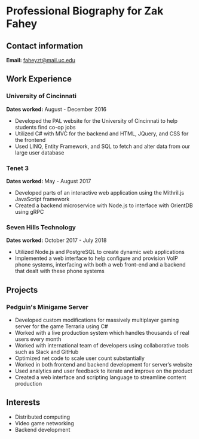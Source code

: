 # Professional Biography for Zak Fahey


## Contact information

**Email:** faheyzt@mail.uc.edu


## Work Experience

### University of Cincinnati

**Dates worked:** August - December 2016

* Developed the PAL website for the University of Cincinnati to help students find co-op jobs
* Utilized C# with MVC for the backend and HTML, JQuery, and CSS for the frontend
* Used LINQ, Entity Framework, and SQL to fetch and alter data from our large user database

### Tenet 3

**Dates worked:** May - August 2017

* Developed parts of an interactive web application using the Mithril.js JavaScript framework
* Created a backend microservice with Node.js to interface with OrientDB using gRPC

### Seven Hills Technology

**Dates worked:** October 2017 - July 2018

* Utilized Node.js and PostgreSQL to create dynamic web applications
* Implemented a web interface to help configure and provision VoIP phone systems, interfacing with both a web front-end and a backend that dealt with these phone systems


## Projects

### Pedguin's Minigame Server

* Developed custom modifications for massively multiplayer gaming server for the game Terraria using C#
* Worked with a live production system which handles thousands of real users every month
* Worked with international team of developers using collaborative tools such as Slack and GitHub
* Optimized net code to scale user count substantially
* Worked in both frontend and backend development for server’s website
* Used analytics and user feedback to iterate and improve on the product
* Created a web interface and scripting language to streamline content production


## Interests

* Distributed computing
* Video game networking
* Backend development

